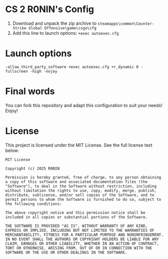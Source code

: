 # CS 2 R0NIN's Config

1. Download and unpack the zip archive to `steamapps\common\Counter-Strike Global Offensive\game\csgo\cfg`
2. Add this line to launch options: `+exec autoexec.cfg`

# Launch options

```
-allow_third_party_software +exec autoexec.cfg +r_dynamic 0 -fullscreen -high -nojoy
```

# Final words

You can fork this repository and adapt this configuration to suit your needs! Enjoy!

# License

This project is licensed under the MIT License. See the full license text below:

```
MIT License

Copyright (c) 2025 R0NIN

Permission is hereby granted, free of charge, to any person obtaining a copy of this software and associated documentation files (the "Software"), to deal in the Software without restriction, including without limitation the rights to use, copy, modify, merge, publish, distribute, sublicense, and/or sell copies of the Software, and to permit persons to whom the Software is furnished to do so, subject to the following conditions:

The above copyright notice and this permission notice shall be included in all copies or substantial portions of the Software.

THE SOFTWARE IS PROVIDED "AS IS", WITHOUT WARRANTY OF ANY KIND, EXPRESS OR IMPLIED, INCLUDING BUT NOT LIMITED TO THE WARRANTIES OF MERCHANTABILITY, FITNESS FOR A PARTICULAR PURPOSE AND NONINFRINGEMENT. IN NO EVENT SHALL THE AUTHORS OR COPYRIGHT HOLDERS BE LIABLE FOR ANY CLAIM, DAMAGES OR OTHER LIABILITY, WHETHER IN AN ACTION OF CONTRACT, TORT OR OTHERWISE, ARISING FROM, OUT OF OR IN CONNECTION WITH THE SOFTWARE OR THE USE OR OTHER DEALINGS IN THE SOFTWARE.
